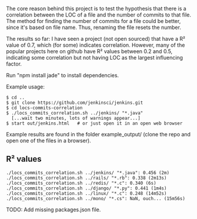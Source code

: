 The core reason behind this project is to test the hypothesis that there is a correlation between the LOC of a file and the number of commits to that file. The method for finding the number of commits for a file could be better, since it's based on file name. Thus, renaming the file resets the number.

The results so far: I have seen a project (not open sourced) that have a R² value of 0.7, which (for some) indicates correlation. However, many of the popular projects here on github have R² values between 0.2 and 0.5, indicating some correlation but not having LOC as the largest influencing factor.

Run "npm install jade" to install dependencies.

Example usage:

    $ cd ..
    $ git clone https://github.com/jenkinsci/jenkins.git
    $ cd locs-commits-correlation
    $ ./locs_commits_correlation.sh ../jenkins/ "*.java"
      [...wait two minutes, lots of warnings appear...]
    $ start out/jenkins.html   # or just open it in an open web browser

Example results are found in the folder example_output/ (clone the repo and open one of the files in a browser).

R² values
---
    ./locs_commits_correlation.sh ../jenkins/ "*.java": 0.456 (2m)
    ./locs_commits_correlation.sh ../rails/ "*.rb": 0.338 (2m13s)
    ./locs_commits_correlation.sh ../redis/ "*.c": 0.340 (6s)
    ./locs_commits_correlation.sh ../django/ "*.py": 0.441 (1m4s)
    ./locs_commits_correlation.sh ../linux/ "*.c": 0.248 (14m52s)
    ./locs_commits_correlation.sh ../mono/ "*.cs": NaN, ouch... (15m56s) 

TODO: Add missing packages.json file.